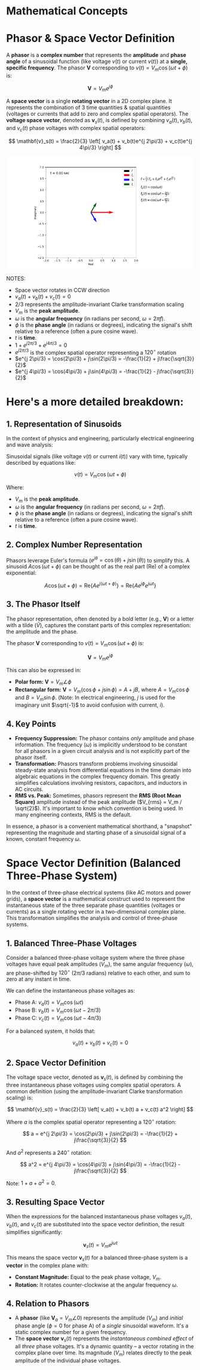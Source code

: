 # Mathematical Concepts

# Phasor & Space Vector Definition


A **phasor** is a **complex number** that represents the **amplitude** and **phase angle** of a sinusoidal function (like voltage $v(t)$ or current $v(t)$) at a **single, specific frequency**. The phasor $\mathbf{V}$ corresponding to $v(t) = V_m \cos(\omega t + \phi)$ is:

$$
\mathbf{V} = V_m e^{j\phi}
$$

A **space vector** is a single **rotating vector** in a 2D complex plane. It represents the combination of 3 time quantities & spatial quantities (voltages or currents that add to zero and complex spatial operators).
The **voltage space vector**, denoted as $\mathbf{v}_s(t)$, is defined by combining $v_a(t), v_b(t),$ and $v_c(t)$ phase voltages with complex spatial operators:

$$
\mathbf{v}_s(t) = \frac{2}{3} \left[ v_a(t) + v_b(t)e^{j 2\pi/3} + v_c(t)e^{j 4\pi/3} \right]
$$

![A Space Vector](outputs/rotating_space_vector_with_latex_fixed.gif)


NOTES:
* Space vector rotates in CCW direction
* $v_a(t) + v_b(t) + v_c(t) = 0$
* $2/3$ represents the amplitude-invariant Clarke transformation scaling
* $V_m$ is the **peak amplitude**.
* $\omega$ is the **angular frequency** (in radians per second, $\omega = 2\pi f$).
* $\phi$ is the **phase angle** (in radians or degrees), indicating the signal's shift relative to a reference (often a pure cosine wave).
* $t$ is **time**.
* $1 + e^{j 2\pi/3} + e^{j 4\pi/3} = 0$
* $e^{j 2\pi/3}$ is the complex spatial operator representing a $120^\circ$ rotation
* $e^{j 2\pi/3} = \cos(2\pi/3) + j\sin(2\pi/3) = -\frac{1}{2} + j\frac{\sqrt{3}}{2}$
* $e^{j 4\pi/3} = \cos(4\pi/3) + j\sin(4\pi/3) = -\frac{1}{2} - j\frac{\sqrt{3}}{2}$

# Here's a more detailed breakdown:

## 1. Representation of Sinusoids
In the context of physics and engineering, particularly electrical engineering and wave analysis:

Sinusoidal signals (like voltage $v(t)$ or current $i(t)$) vary with time, typically described by equations like:

$$
v(t) = V_m \cos(\omega t + \phi)
$$

Where:
* $V_m$ is the **peak amplitude**.
* $\omega$ is the **angular frequency** (in radians per second, $\omega = 2\pi f$).
* $\phi$ is the **phase angle** (in radians or degrees), indicating the signal's shift relative to a reference (often a pure cosine wave).
* $t$ is **time**.

## 2. Complex Number Representation

Phasors leverage Euler's formula ($e^{j\theta} = \cos(\theta) + j\sin(\theta)$) to simplify this. A sinusoid $A \cos(\omega t + \phi)$ can be thought of as the real part ($\text{Re}$) of a complex exponential:

$$
A \cos(\omega t + \phi) = \text{Re}\{A e^{j(\omega t + \phi)}\} = \text{Re}\{A e^{j\phi} e^{j\omega t}\}
$$

## 3. The Phasor Itself

The phasor representation, often denoted by a bold letter (e.g., $\mathbf{V}$) or a letter with a tilde ($\tilde{V}$), captures the constant parts of this complex representation: the amplitude and the phase.

The phasor $\mathbf{V}$ corresponding to $v(t) = V_m \cos(\omega t + \phi)$ is:

$$
\mathbf{V} = V_m e^{j\phi}
$$

This can also be expressed in:
* **Polar form:** $\mathbf{V} = V_m \angle \phi$
* **Rectangular form:** $\mathbf{V} = V_m (\cos \phi + j \sin \phi) = A + jB$, where $A = V_m \cos \phi$ and $B = V_m \sin \phi$. (Note: In electrical engineering, $j$ is used for the imaginary unit $\sqrt{-1}$ to avoid confusion with current, $i$).

## 4. Key Points

* **Frequency Suppression:** The phasor contains *only* amplitude and phase information. The frequency ($\omega$) is implicitly understood to be constant for all phasors in a given circuit analysis and is not explicitly part of the phasor itself.
* **Transformation:** Phasors transform problems involving sinusoidal steady-state analysis from differential equations in the time domain into algebraic equations in the complex frequency domain. This greatly simplifies calculations involving resistors, capacitors, and inductors in AC circuits.
* **RMS vs. Peak:** Sometimes, phasors represent the **RMS (Root Mean Square)** amplitude instead of the peak amplitude ($V_{rms} = V_m / \sqrt{2}$). It's important to know which convention is being used. In many engineering contexts, RMS is the default.

In essence, a phasor is a convenient mathematical shorthand, a "snapshot" representing the magnitude and starting phase of a sinusoidal signal of a known, constant frequency $\omega$.

# Space Vector Definition (Balanced Three-Phase System)

In the context of three-phase electrical systems (like AC motors and power grids), a **space vector** is a mathematical construct used to represent the instantaneous state of the three separate phase quantities (voltages or currents) as a single rotating vector in a two-dimensional complex plane. This transformation simplifies the analysis and control of three-phase systems.

## 1. Balanced Three-Phase Voltages

Consider a balanced three-phase voltage system where the three phase voltages have equal peak amplitudes ($V_m$), the same angular frequency ($\omega$), are phase-shifted by $120^\circ$ ($2\pi/3$ radians) relative to each other, and sum to zero at any instant in time.

We can define the instantaneous phase voltages as:

* Phase A: $v_a(t) = V_m \cos(\omega t)$
* Phase B: $v_b(t) = V_m \cos(\omega t - 2\pi/3)$
* Phase C: $v_c(t) = V_m \cos(\omega t - 4\pi/3)$

For a balanced system, it holds that:

$$
v_a(t) + v_b(t) + v_c(t) = 0
$$

## 2. Space Vector Definition

The voltage space vector, denoted as $\mathbf{v}_s(t)$, is defined by combining the three instantaneous phase voltages using complex spatial operators. A common definition (using the amplitude-invariant Clarke transformation scaling) is:

$$
\mathbf{v}_s(t) = \frac{2}{3} \left[ v_a(t) + v_b(t) a + v_c(t) a^2 \right]
$$

Where $a$ is the complex spatial operator representing a $120^\circ$ rotation:

$$
a = e^{j 2\pi/3} = \cos(2\pi/3) + j\sin(2\pi/3) = -\frac{1}{2} + j\frac{\sqrt{3}}{2}
$$

And $a^2$ represents a $240^\circ$ rotation:

$$
a^2 = e^{j 4\pi/3} = \cos(4\pi/3) + j\sin(4\pi/3) = -\frac{1}{2} - j\frac{\sqrt{3}}{2}
$$

Note: $1 + a + a^2 = 0$.

## 3. Resulting Space Vector

When the expressions for the balanced instantaneous phase voltages $v_a(t)$, $v_b(t)$, and $v_c(t)$ are substituted into the space vector definition, the result simplifies significantly:

$$
\mathbf{v}_s(t) = V_m e^{j\omega t}
$$

This means the space vector $\mathbf{v}_s(t)$ for a balanced three-phase system is a **vector** in the complex plane with:
* **Constant Magnitude:** Equal to the peak phase voltage, $V_m$.
* **Rotation:** It rotates counter-clockwise at the angular frequency $\omega$.

## 4. Relation to Phasors

* A **phasor** (like $\mathbf{V}_a = V_m \angle 0$) represents the amplitude ($V_m$) and *initial* phase angle ($\phi=0$ for phase A) of a *single* sinusoidal waveform. It's a static complex number for a given frequency.
* The **space vector** $\mathbf{v}_s(t)$ represents the *instantaneous combined effect* of all *three* phase voltages. It's a dynamic quantity – a vector rotating in the complex plane over time. Its magnitude ($V_m$) relates directly to the peak amplitude of the individual phase voltages.
